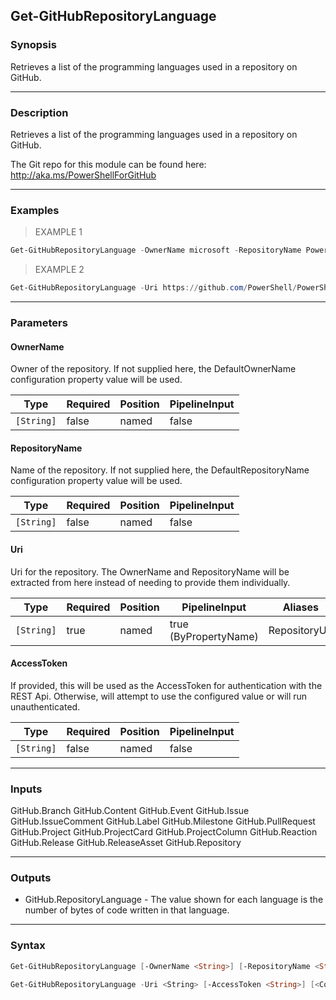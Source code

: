 Get-GitHubRepositoryLanguage
----------------------------

### Synopsis
Retrieves a list of the programming languages used in a repository on GitHub.

---

### Description

Retrieves a list of the programming languages used in a repository on GitHub.

The Git repo for this module can be found here: http://aka.ms/PowerShellForGitHub

---

### Examples
> EXAMPLE 1

```PowerShell
Get-GitHubRepositoryLanguage -OwnerName microsoft -RepositoryName PowerShellForGitHub
```
> EXAMPLE 2

```PowerShell
Get-GitHubRepositoryLanguage -Uri https://github.com/PowerShell/PowerShellForGitHub
```

---

### Parameters
#### **OwnerName**
Owner of the repository.
If not supplied here, the DefaultOwnerName configuration property value will be used.

|Type      |Required|Position|PipelineInput|
|----------|--------|--------|-------------|
|`[String]`|false   |named   |false        |

#### **RepositoryName**
Name of the repository.
If not supplied here, the DefaultRepositoryName configuration property value will be used.

|Type      |Required|Position|PipelineInput|
|----------|--------|--------|-------------|
|`[String]`|false   |named   |false        |

#### **Uri**
Uri for the repository.
The OwnerName and RepositoryName will be extracted from here instead of needing to provide
them individually.

|Type      |Required|Position|PipelineInput        |Aliases      |
|----------|--------|--------|---------------------|-------------|
|`[String]`|true    |named   |true (ByPropertyName)|RepositoryUrl|

#### **AccessToken**
If provided, this will be used as the AccessToken for authentication with the
REST Api.  Otherwise, will attempt to use the configured value or will run unauthenticated.

|Type      |Required|Position|PipelineInput|
|----------|--------|--------|-------------|
|`[String]`|false   |named   |false        |

---

### Inputs
GitHub.Branch
GitHub.Content
GitHub.Event
GitHub.Issue
GitHub.IssueComment
GitHub.Label
GitHub.Milestone
GitHub.PullRequest
GitHub.Project
GitHub.ProjectCard
GitHub.ProjectColumn
GitHub.Reaction
GitHub.Release
GitHub.ReleaseAsset
GitHub.Repository

---

### Outputs
* GitHub.RepositoryLanguage - The value shown for each language is the number
of bytes of code written in that language.

---

### Syntax
```PowerShell
Get-GitHubRepositoryLanguage [-OwnerName <String>] [-RepositoryName <String>] [-AccessToken <String>] [<CommonParameters>]
```
```PowerShell
Get-GitHubRepositoryLanguage -Uri <String> [-AccessToken <String>] [<CommonParameters>]
```
